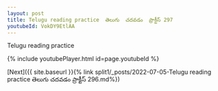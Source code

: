 ```yaml
---
layout: post
title: Telugu reading practice  తెలుగు  చదవడం  ప్రాక్టీస్ 297
youtubeId: VokDY9EtlAA
---
```

 
 
Telugu reading practice
 
 
 
 
 


{% include youtubePlayer.html id=page.youtubeId %}
 
[Next]({{ site.baseurl }}{% link  split1/_posts/2022-07-05-Telugu reading practice  తెలుగు  చదవడం  ప్రాక్టీస్ 296.md%})
 
